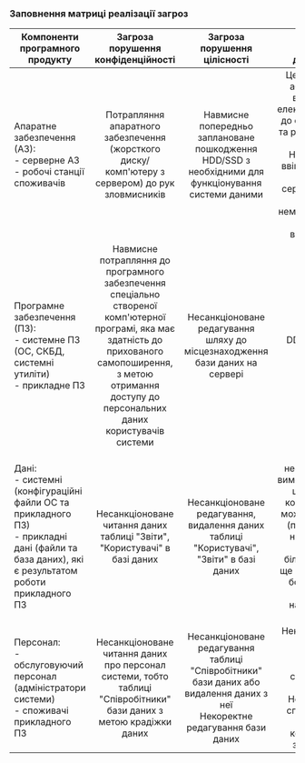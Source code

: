 ### Заповнення матриці реалізації загроз


| Компоненти програмного продукту| Загроза порушення конфіденційності | Загроза порушення цілісності | Загроза порушення доступності |
|--------------------------- |:---------------:| :---------------:|:---------------:|
|Апаратне забезпечення (АЗ): <br /> - серверне АЗ <br /> - робочі станції споживачів| Потрапляння апаратного забезпечення (жорсткого диску/ комп'ютеру з сервером) до рук зловмисників | Навмисне попередньо заплановане пошкодження HDD/SSD	з необхідними для функціонування системи даними| Централізоване або навмисне відключення електропостачання до серверного АЗ та робочих станцій споживачів <br /> Неможливість ввімкнути сервер  <br /> Такий стан серверу, що веде за собою неможливість його коректного використання |
|Програмне забезпечення (ПЗ): <br /> - системне ПЗ (ОС, СКБД, системні утиліти) <br /> - прикладне ПЗ| Навмисне потрапляння до програмного забезпечення спеціально створеної комп'ютерної програмі, яка має здатність до прихованого самопоширення, з метою отримання доступу до персональних даних користувачів системи | Несанкціоноване редагування шляху до місцезнаходження бази даних на сервері | DDOS-атака на сервер<br />
|Дані: <br /> - системні (конфігураційні файли ОС та прикладного ПЗ) <br /> - прикладні дані (файли та база даних), які є результатом роботи прикладного ПЗ| Несанкціоноване читання даних таблиці "Звіти", "Користувачі" в базі даних  |Несанкціоноване редагування, видалення даних таблиці "Користувачі", "Звіти" в базі даних  | Такі нефункціональні вимоги застосунку, що більшість користувачів не може реалізувати (потрібна лише найновіша ОС Android, що більшість людей ще не встановили, бо не встигли)<br /> Некоректні налаштування застосунку <br /> |
|Персонал: <br /> - обслуговуючий персонал (адміністратори системи) <br /> - споживачі прикладного ПЗ| Несанкціоноване читання даних про персонал системи, тобто таблиці "Співробітники" бази даних з метою крадіжки даних| Несанкціоноване редагування таблиці "Співробітники" бази даних або видалення даних з неї <br />Некоректне редагування бази даних | Некоректний вхід до свого особистого кабінету співробітника системи<br /> Недотримання співробітником правил користування застосунком |
